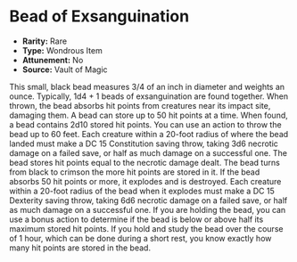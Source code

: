 # Bead of Exsanguination

- **Rarity:** Rare
- **Type:** Wondrous Item
- **Attunement:** No
- **Source:** Vault of Magic

This small, black bead measures 3/4 of an inch in diameter and weights an ounce. Typically, 1d4 + 1 beads of exsanguination are found together. When thrown, the bead absorbs hit points from creatures near its impact site, damaging them. A bead can store up to 50 hit points at a time. When found, a bead contains 2d10 stored hit points. You can use an action to throw the bead up to 60 feet. Each creature within a 20-foot radius of where the bead landed must make a DC 15 Constitution saving throw, taking 3d6 necrotic damage on a failed save, or half as much damage on a successful one. The bead stores hit points equal to the necrotic damage dealt. The bead turns from black to crimson the more hit points are stored in it. If the bead absorbs 50 hit points or more, it explodes and is destroyed. Each creature within a 20-foot radius of the bead when it explodes must make a DC 15 Dexterity saving throw, taking 6d6 necrotic damage on a failed save, or half as much damage on a successful one. If you are holding the bead, you can use a bonus action to determine if the bead is below or above half its maximum stored hit points. If you hold and study the bead over the course of 1 hour, which can be done during a short rest, you know exactly how many hit points are stored in the bead.

